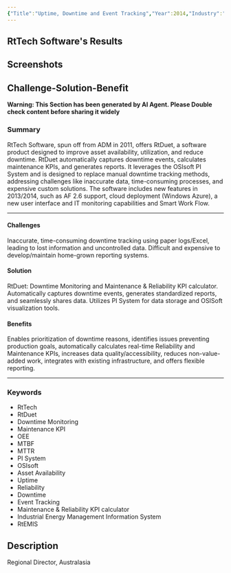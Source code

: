 ```yaml
---
{"Title":"Uptime, Downtime and Event Tracking","Year":2014,"Industry":"General","URL":"https://resources.osisoft.com/presentations/uptime--downtime-and-event-tracking-1x/","PDF":"https://cdn.osisoft.com/corp/en/media/presentations/2014/RegionalSeminars/RS2014_HunterValley/UptimeDowntimeEventTracking_RTtech_SRowlands.pdf","Company":"RtTech Software","Keywords":[null],"dg-publish":true,"permalink":"/aveva/customer-stories/2014/2014-rt-tech-software-uptime-downtime-and-event-tracking/","dgPassFrontmatter":true}
---
```


## RtTech Software's Results

## Screenshots

## Challenge-Solution-Benefit
**Warning: This Section has been generated by AI Agent. Please Double check content before sharing it widely**
### Summary
RtTech Software, spun off from ADM in 2011, offers RtDuet, a software product designed to improve asset availability, utilization, and reduce downtime. RtDuet automatically captures downtime events, calculates maintenance KPIs, and generates reports. It leverages the OSIsoft PI System and is designed to replace manual downtime tracking methods, addressing challenges like inaccurate data, time-consuming processes, and expensive custom solutions. The software includes new features in 2013/2014, such as AF 2.6 support, cloud deployment (Windows Azure), a new user interface and IT monitoring capabilities and Smart Work Flow.

---
#### Challenges
Inaccurate, time-consuming downtime tracking using paper logs/Excel, leading to lost information and uncontrolled data. Difficult and expensive to develop/maintain home-grown reporting systems.

#### Solution
RtDuet: Downtime Monitoring and Maintenance & Reliability KPI calculator. Automatically captures downtime events, generates standardized reports, and seamlessly shares data. Utilizes PI System for data storage and OSISoft visualization tools.

#### Benefits
Enables prioritization of downtime reasons, identifies issues preventing production goals, automatically calculates real-time Reliability and Maintenance KPIs, increases data quality/accessibility, reduces non-value-added work, integrates with existing infrastructure, and offers flexible reporting.

---
### Keywords
- RtTech
- RtDuet
- Downtime Monitoring
- Maintenance KPI
- OEE
- MTBF
- MTTR
- PI System
- OSIsoft
- Asset Availability
- Uptime
- Reliability
- Downtime
- Event Tracking
- Maintenance & Reliability KPI calculator
- Industrial Energy Management Information System
- RtEMIS

## Description
Regional Director, Australasia

